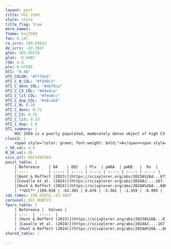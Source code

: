 ```yaml
---
layout: post
title: HSC 2569
style: style
title_flag: true
more_names: 
fname: hsc2569
fov: 0.147
ra_icrs: 199.03832
de_icrs: -63.3847
glon: 305.69274
glat: -0.6401
r50: 4.4
plx: 0.47585
UTI: "0.48"
UTI_COLOR: "#fffde5"
UTI_C_N_COL: "#fdd9c3"
UTI_C_dens_COL: "#dbf0ca"
UTI_C_C3_COL: "#d4edca"
UTI_C_lit_COL: "#fee8cc"
UTI_C_dup_COL: "#a6cab9"
UTI_C_N: 0.26
UTI_C_dens: 0.72
UTI_C_C3: 0.75
UTI_C_lit: 0.33
UTI_C_dup: 1.0
UTI_summary: |
    HSC 2569 is a poorly populated, moderately dense object of high C3 quality. It was recently reported in the literature.
class3: |
    <span style="color: green; font-weight: bold;">A</span><span style="color: #FFC300; font-weight: bold;">B</span>
r_50_val: 4.4
N_50_val: 26
scix_url: HSC%202569
posit_table: |
    | Reference    | RA    | DEC   | Plx  | pmRA  | pmDE   |  Rv  |
    | :---         | :---: | :---: | :---: | :---: | :---: | :---: |
    |[Hunt & Reffert (2023)](https://scixplorer.org/abs/2023A%26A...673A.114H) | 199.092 | -63.369 | 0.479 | -5.518 | -1.356 | -- |
    |[Cavallo et al. (2024)](https://scixplorer.org/abs/2024AJ....167...12C) | 199.054 | -63.399 | 0.48 | -- | -- | -- |
    |[Hunt & Reffert (2024)](https://scixplorer.org/abs/2024A%26A...686A..42H) | 199.092 | -63.369 | 0.479 | -5.518 | -1.356 | -- |
    | **UCC** |199.038 | -63.385 | 0.476 | -5.501 | -1.359 | -6.995 | 
cds_radec: 199.03832,-63.3847
carousel: UCC_HUNT23
fpars_table: |
    | Reference |  Values |
    | :---  |  :---:  |
    | [Hunt & Reffert (2023)](https://scixplorer.org/abs/2023A%26A...673A.114H) | `AV50=1.219, diffAV50=0.583, MOD50=11.486, logAge50=8.105` |
    | [Cavallo et al. (2024)](https://scixplorer.org/abs/2024AJ....167...12C) | `AV50=1.51, dMod50=11.56, logAge50=8.43, [Fe/H]50=0.24` |
    | [Hunt & Reffert (2024)](https://scixplorer.org/abs/2024A%26A...686A..42H) | `MassJ=166.193` |
shared_table: |
    
---
```

